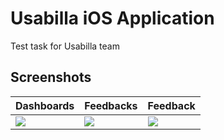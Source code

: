 # Usabilla iOS Application
Test task for Usabilla team

## Screenshots

 |  Dashboards  |  Feedbacks | Feedback |
 | ------------- | ------------- | ------------- |
 | ![](https://api.monosnap.com/rpc/file/download?id=g3I1FCfDIcT0Se6gFeOQNyO8c90BJ4) | ![](https://api.monosnap.com/rpc/file/download?id=iyCkuUuAbzaJ8w4j9al3vzAAQGmr65) | ![](https://api.monosnap.com/rpc/file/download?id=toKDzaLmewR3fP91BCqsg5OS0Qabza) |
